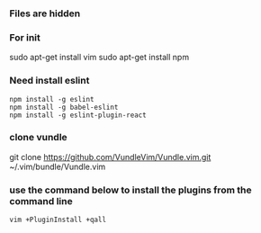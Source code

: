 ### Files are hidden

### For init

sudo apt-get install vim
sudo apt-get install npm

### Need install eslint

```
npm install -g eslint
npm install -g babel-eslint
npm install -g eslint-plugin-react
```
### clone vundle

git clone https://github.com/VundleVim/Vundle.vim.git ~/.vim/bundle/Vundle.vim

### use the command below to install the plugins from the command line

```
vim +PluginInstall +qall
```
